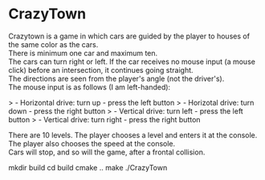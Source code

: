 # CrazyTown 
 <p>Crazytown is a game in which cars are guided by the player to houses of the same color as the cars.<br>  
 There is minimum one car and maximum ten.<br>  
 The cars can turn right or left. If the car receives no mouse input (a mouse click) before an intersection, it continues going straight.<br>
 The directions are seen from the player's angle (not the driver's).<br>
 <h8> The mouse input is as follows (I am left-handed):</p>
> - Horizontal drive: turn up - press the left button
> - Horizotal drive: turn down - press the right button
> - Vertical drive: turn left - press the left button
> - Vertical drive: turn right - press the right button
<p> There are 10 levels. The player chooses a level and enters it at the console.<br>
The player also chooses the speed at the console.<br>
Cars will stop, and so will the game, after a frontal collision.</p>

<h8> mkdir build</h8>
<h8> cd build</h8>
<h8> cmake ..</h8>
<h8> make</h8>
<h8> ./CrazyTown</h8>
